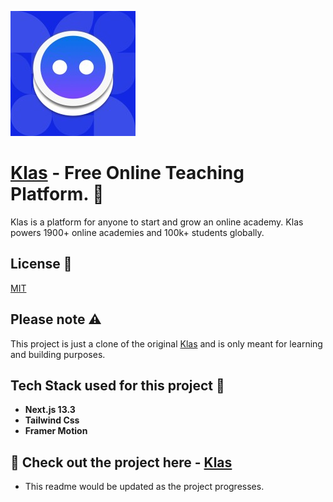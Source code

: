 ![header image](https://github.com/OgaDavid/klas/blob/main/screenshots/klas-logo.jpg?raw=true)

# [Klas](klas-clone.vercel.app) - Free Online Teaching Platform. 🚀

Klas is a platform for anyone to start and grow an online academy. Klas powers 1900+ online academies and 100k+ students globally.

## License 📄

[MIT](https://choosealicense.com/licenses/mit/)

## Please note ⚠

This project is just a clone of the original [Klas](https://tryklas.com) and is only meant for learning and building purposes.

## Tech Stack used for this project 🦾

- **Next.js 13.3**
- **Tailwind Css**
- **Framer Motion**

## 🔗 Check out the project here - [Klas](https://klas-clone.vercel.app)

- This readme would be updated as the project progresses.

